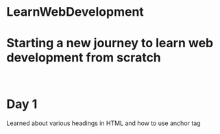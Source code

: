 # LearnWebDevelopment

<h1>Starting a new journey to learn web development from scratch</h1> <br />

<h1>Day 1</h1>
<p>Learned about various headings in HTML and how to use anchor tag</p>
